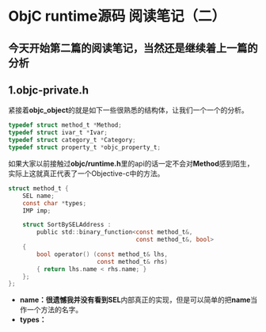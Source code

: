 # ObjC runtime源码 阅读笔记（二）
今天开始第二篇的阅读笔记，当然还是继续着上一篇的分析
-------
## 1.objc-private.h
紧接着**objc_object**的就是如下一些很熟悉的结构体，让我们一个一个的分析。

```c
typedef struct method_t *Method;
typedef struct ivar_t *Ivar;
typedef struct category_t *Category;
typedef struct property_t *objc_property_t;
```
如果大家以前接触过**objc/runtime.h**里的api的话一定不会对**Method**感到陌生，实际上这就真正代表了一个Objective-c中的方法。

```c
struct method_t {
    SEL name;
    const char *types;
    IMP imp;

    struct SortBySELAddress :
        public std::binary_function<const method_t&,
                                    const method_t&, bool>
    {
        bool operator() (const method_t& lhs,
                         const method_t& rhs)
        { return lhs.name < rhs.name; }
    };
};
```
* **name：**很遗憾我并没有看到**SEL**内部真正的实现，但是可以简单的把**name**当作一个方法的名字。
* **types：**



